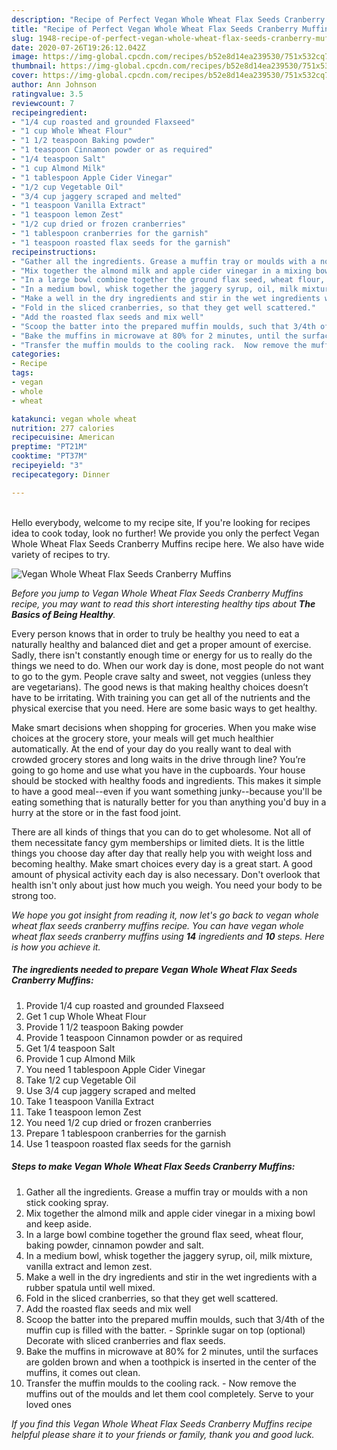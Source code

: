 ```yaml
---
description: "Recipe of Perfect Vegan Whole Wheat Flax Seeds Cranberry Muffins"
title: "Recipe of Perfect Vegan Whole Wheat Flax Seeds Cranberry Muffins"
slug: 1948-recipe-of-perfect-vegan-whole-wheat-flax-seeds-cranberry-muffins
date: 2020-07-26T19:26:12.042Z
image: https://img-global.cpcdn.com/recipes/b52e8d14ea239530/751x532cq70/vegan-whole-wheat-flax-seeds-cranberry-muffins-recipe-main-photo.jpg
thumbnail: https://img-global.cpcdn.com/recipes/b52e8d14ea239530/751x532cq70/vegan-whole-wheat-flax-seeds-cranberry-muffins-recipe-main-photo.jpg
cover: https://img-global.cpcdn.com/recipes/b52e8d14ea239530/751x532cq70/vegan-whole-wheat-flax-seeds-cranberry-muffins-recipe-main-photo.jpg
author: Ann Johnson
ratingvalue: 3.5
reviewcount: 7
recipeingredient:
- "1/4 cup roasted and grounded Flaxseed"
- "1 cup Whole Wheat Flour"
- "1 1/2 teaspoon Baking powder"
- "1 teaspoon Cinnamon powder or as required"
- "1/4 teaspoon Salt"
- "1 cup Almond Milk"
- "1 tablespoon Apple Cider Vinegar"
- "1/2 cup Vegetable Oil"
- "3/4 cup jaggery scraped and melted"
- "1 teaspoon Vanilla Extract"
- "1 teaspoon lemon Zest"
- "1/2 cup dried or frozen cranberries"
- "1 tablespoon cranberries for the garnish"
- "1 teaspoon roasted flax seeds for the garnish"
recipeinstructions:
- "Gather all the ingredients. Grease a muffin tray or moulds with a non stick cooking spray."
- "Mix together the almond milk and apple cider vinegar in a mixing bowl and keep aside."
- "In a large bowl combine together the ground flax seed, wheat flour, baking powder, cinnamon powder and salt."
- "In a medium bowl, whisk together the jaggery syrup, oil, milk mixture, vanilla extract and lemon zest."
- "Make a well in the dry ingredients and stir in the wet ingredients with a rubber spatula until well mixed."
- "Fold in the sliced cranberries, so that they get well scattered."
- "Add the roasted flax seeds and mix well"
- "Scoop the batter into the prepared muffin moulds, such that 3/4th of the muffin cup is filled with the batter.  Sprinkle sugar on top (optional) Decorate with sliced cranberries and flax seeds."
- "Bake the muffins in microwave at 80% for 2 minutes, until the surfaces are golden brown and when a toothpick is inserted in the center of the muffins, it comes out clean."
- "Transfer the muffin moulds to the cooling rack.  Now remove the muffins out of the moulds and let them cool completely. Serve to your loved ones"
categories:
- Recipe
tags:
- vegan
- whole
- wheat

katakunci: vegan whole wheat 
nutrition: 277 calories
recipecuisine: American
preptime: "PT21M"
cooktime: "PT37M"
recipeyield: "3"
recipecategory: Dinner

---
```

<br>
Hello everybody, welcome to my recipe site, If you're looking for recipes idea to cook today, look no further! We provide you only the perfect Vegan Whole Wheat Flax Seeds Cranberry Muffins recipe here. We also have wide variety of recipes to try.
<br>


![Vegan Whole Wheat Flax Seeds Cranberry Muffins](https://img-global.cpcdn.com/recipes/b52e8d14ea239530/751x532cq70/vegan-whole-wheat-flax-seeds-cranberry-muffins-recipe-main-photo.jpg)

<i>Before you jump to Vegan Whole Wheat Flax Seeds Cranberry Muffins recipe, you may want to read this short interesting healthy tips about <strong>The Basics of Being Healthy</strong>.</i>

Every person knows that in order to truly be healthy you need to eat a naturally healthy and balanced diet and get a proper amount of exercise. Sadly, there isn't constantly enough time or energy for us to really do the things we need to do. When our work day is done, most people do not want to go to the gym. People crave salty and sweet, not veggies (unless they are vegetarians). The good news is that making healthy choices doesn’t have to be irritating. With training you can get all of the nutrients and the physical exercise that you need. Here are some basic ways to get healthy.

Make smart decisions when shopping for groceries. When you make wise choices at the grocery store, your meals will get much healthier automatically. At the end of your day do you really want to deal with crowded grocery stores and long waits in the drive through line? You’re going to go home and use what you have in the cupboards. Your house should be stocked with healthy foods and ingredients. This makes it simple to have a good meal--even if you want something junky--because you'll be eating something that is naturally better for you than anything you'd buy in a hurry at the store or in the fast food joint.

There are all kinds of things that you can do to get wholesome. Not all of them necessitate fancy gym memberships or limited diets. It is the little things you choose day after day that really help you with weight loss and becoming healthy. Make smart choices every day is a great start. A good amount of physical activity each day is also necessary. Don't overlook that health isn't only about just how much you weigh. You need your body to be strong too. 


<i>We hope you got insight from reading it, now let's go back to vegan whole wheat flax seeds cranberry muffins recipe. You can have vegan whole wheat flax seeds cranberry muffins using <strong>14</strong> ingredients and <strong>10</strong> steps. Here is how you achieve it.
</i>

##### The ingredients needed to prepare Vegan Whole Wheat Flax Seeds Cranberry Muffins:

1. Provide 1/4 cup roasted and grounded Flaxseed
1. Get 1 cup Whole Wheat Flour
1. Provide 1 1/2 teaspoon Baking powder
1. Provide 1 teaspoon Cinnamon powder or as required
1. Get 1/4 teaspoon Salt
1. Provide 1 cup Almond Milk
1. You need 1 tablespoon Apple Cider Vinegar
1. Take 1/2 cup Vegetable Oil
1. Use 3/4 cup jaggery scraped and melted
1. Take 1 teaspoon Vanilla Extract
1. Take 1 teaspoon lemon Zest
1. You need 1/2 cup dried or frozen cranberries
1. Prepare 1 tablespoon cranberries for the garnish
1. Use 1 teaspoon roasted flax seeds for the garnish


##### Steps to make Vegan Whole Wheat Flax Seeds Cranberry Muffins:

1. Gather all the ingredients. Grease a muffin tray or moulds with a non stick cooking spray.
1. Mix together the almond milk and apple cider vinegar in a mixing bowl and keep aside.
1. In a large bowl combine together the ground flax seed, wheat flour, baking powder, cinnamon powder and salt.
1. In a medium bowl, whisk together the jaggery syrup, oil, milk mixture, vanilla extract and lemon zest.
1. Make a well in the dry ingredients and stir in the wet ingredients with a rubber spatula until well mixed.
1. Fold in the sliced cranberries, so that they get well scattered.
1. Add the roasted flax seeds and mix well
1. Scoop the batter into the prepared muffin moulds, such that 3/4th of the muffin cup is filled with the batter.  - Sprinkle sugar on top (optional) Decorate with sliced cranberries and flax seeds.
1. Bake the muffins in microwave at 80% for 2 minutes, until the surfaces are golden brown and when a toothpick is inserted in the center of the muffins, it comes out clean.
1. Transfer the muffin moulds to the cooling rack.  - Now remove the muffins out of the moulds and let them cool completely. Serve to your loved ones


<i>If you find this Vegan Whole Wheat Flax Seeds Cranberry Muffins recipe helpful please share it to your friends or family, thank you and good luck.</i>
